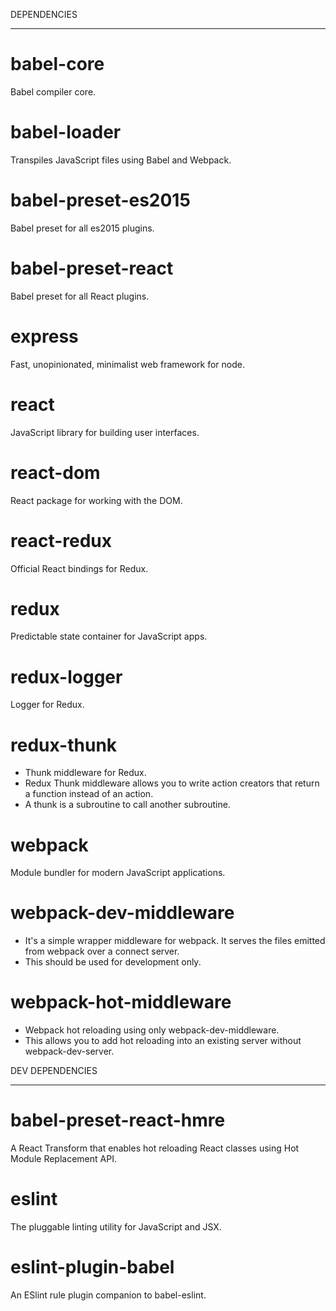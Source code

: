DEPENDENCIES
**********************
# babel-core
Babel compiler core.

# babel-loader
Transpiles JavaScript files using Babel and Webpack.

# babel-preset-es2015
Babel preset for all es2015 plugins.

# babel-preset-react
Babel preset for all React plugins.

# express
Fast, unopinionated, minimalist web framework for node.

# react
JavaScript library for building user interfaces.

# react-dom
React package for working with the DOM.

# react-redux
Official React bindings for Redux.

# redux
Predictable state container for JavaScript apps.

# redux-logger
Logger for Redux.

# redux-thunk
* Thunk middleware for Redux.
* Redux Thunk middleware allows you to write action creators that return a function instead of an action.
* A thunk is a subroutine to call another subroutine.

# webpack
Module bundler for modern JavaScript applications.

# webpack-dev-middleware
* It's a simple wrapper middleware for webpack. It serves the files emitted from webpack over a connect server.
* This should be used for development only.

# webpack-hot-middleware
* Webpack hot reloading using only webpack-dev-middleware.
* This allows you to add hot reloading into an existing server without webpack-dev-server.

DEV DEPENDENCIES
**********************

# babel-preset-react-hmre
A React Transform that enables hot reloading React classes using Hot Module Replacement API.

# eslint
The pluggable linting utility for JavaScript and JSX.

# eslint-plugin-babel
An ESlint rule plugin companion to babel-eslint.

